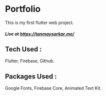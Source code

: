 # Portfolio
This is my first flutter web project.
##### Live at https://tanmaysarkar.me/

## Tech Used : 
  Flutter,
  Firebase,
  Github.
## Packages Used : 
  Google Fonts, Firebase Core, Animated Text Kit.


